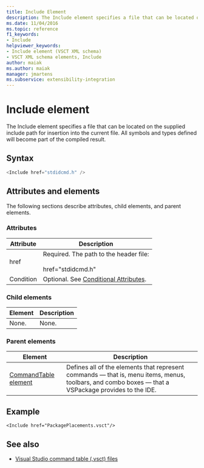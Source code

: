 ```yaml
---
title: Include Element
description: The Include element specifies a file that can be located on the supplied include path for insertion into the current file. 
ms.date: 11/04/2016
ms.topic: reference
f1_keywords:
- Include
helpviewer_keywords:
- Include element (VSCT XML schema)
- VSCT XML schema elements, Include
author: maiak
ms.author: maiak
manager: jmartens
ms.subservice: extensibility-integration
---
```

# Include element

The Include element specifies a file that can be located on the supplied include path for insertion into the current file.  All symbols and types defined will become part of the compiled result.

## Syntax

```csharp
<Include href="stdidcmd.h" />
```

## Attributes and elements
 The following sections describe attributes, child elements, and parent elements.

### Attributes

|Attribute|Description|
|---------------|-----------------|
|href|Required. The path to the header file:<br /><br /> href="stdidcmd.h"|
|Condition|Optional. See [Conditional Attributes](../extensibility/vsct-xml-schema-conditional-attributes.md).|

### Child elements

|Element|Description|
|-------------|-----------------|
|None.|None.|

### Parent elements

|Element|Description|
|-------------|-----------------|
|[CommandTable element](../extensibility/commandtable-element.md)|Defines all of the elements that represent commands — that is, menu items, menus, toolbars, and combo boxes — that a VSPackage provides to the IDE.|

## Example

```
<Include href="PackagePlacements.vsct"/>
```

## See also
- [Visual Studio command table (.vsct) files](../extensibility/internals/visual-studio-command-table-dot-vsct-files.md)
